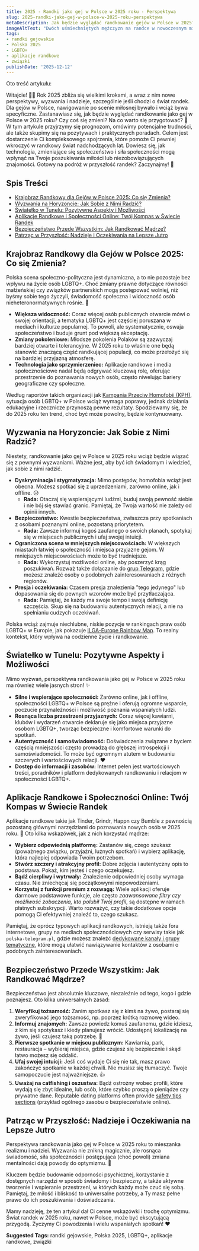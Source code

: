 ```yaml
---
title: 2025 - Randki jako gej w Polsce w 2025 roku - Perspektywa
slug: 2025-randki-jako-gej-w-polsce-w-2025-roku-perspektywa
metaDescription: Jak będzie wyglądać randkowanie gejów w Polsce w 2025? Odkryj perspektywy, wyzwania, porady dotyczące aplikacji i bezpieczeństwa. Przygotuj się na przyszłość!
imageAltText: "Dwóch uśmiechniętych mężczyzn na randce w nowoczesnym mieście, symbolizujący pozytywną perspektywę randek gejowskich w Polsce w 2025 roku.\n\n    *   Anchor: \"grup Telegram\" | Path: `/grupy`\n    *   Anchor: \"dedykowane kanały i grupy tematyczne\" | Path: `/artykuly/telegram-kanal-grupa`\n*   **Additional Suggestions:**\n    1.  W sekcji \"Krajobraz Randkowy dla Gejów w Polsce 2025\": \"Choć zmiany prawne (...) mogą postępować wolniej, warto śledzić aktualne [wiadomości i trendy](/blog) dotyczące społeczności.\" (Anchor: \"wiadomości i trendy\", Path: `/blog`)\n    2.  W sekcji \"Bezpieczeństwo Przede Wszystkim\": \"Pamiętaj, aby zawsze dbać o swoją prywatność online, o czym więcej przeczytasz w naszych [poradnikach o bezpieczeństwie](/artykuly/bezpieczenstwo-online).\" (Anchor: \"poradnikach o bezpieczeństwie\", Path: `/artykuly/bezpieczenstwo-online`) (zakładając istnienie takiej kategorii lub artykułu)"
tags:
- randki gejowskie
- Polska 2025
- LGBTQ+
- aplikacje randkowe
- związki
publishDate: '2025-12-12'
---
```


Oto treść artykułu:

Witajcie! 🏳️‍🌈 Rok 2025 zbliża się wielkimi krokami, a wraz z nim nowe perspektywy, wyzwania i nadzieje, szczególnie jeśli chodzi o świat randek. Dla gejów w Polsce, nawigowanie po scenie miłosnej bywało i wciąż bywa specyficzne. Zastanawiasz się, jak będzie wyglądać randkowanie jako gej w Polsce w 2025 roku? Czy coś się zmieni? Na co warto się przygotować? 🤔 W tym artykule przyjrzymy się prognozom, omówimy potencjalne trudności, ale także skupimy się na pozytywach i praktycznych poradach. Celem jest dostarczenie Ci kompleksowego spojrzenia, które pomoże Ci pewniej wkroczyć w randkowy świat nadchodzących lat. Dowiesz się, jak technologia, zmieniające się społeczeństwo i siła społeczności mogą wpłynąć na Twoje poszukiwania miłości lub niezobowiązujących znajomości. Gotowy na podróż w przyszłość randek? Zaczynajmy! 🚀

## Spis Treści

- [Krajobraz Randkowy dla Gejów w Polsce 2025: Co się Zmienia?](#krajobraz-randkowy-dla-gejow-w-polsce-2025-co-sie-zmienia)
- [Wyzwania na Horyzoncie: Jak Sobie z Nimi Radzić?](#wyzwania-na-horyzoncie-jak-sobie-z-nimi-radzic)
- [Światełko w Tunelu: Pozytywne Aspekty i Możliwości](#swiatelko-w-tunelu-pozytywne-aspekty-i-mozliwosci)
- [Aplikacje Randkowe i Społeczności Online: Twój Kompas w Świecie Randek](#aplikacje-randkowe-i-spolecznosci-online-twoj-kompas-w-swiecie-randek)
- [Bezpieczeństwo Przede Wszystkim: Jak Randkować Mądrze?](#bezpieczenstwo-przede-wszystkim-jak-randkowac-madrze)
- [Patrząc w Przyszłość: Nadzieje i Oczekiwania na Lepsze Jutro](#patrzac-w-przyszlosc-nadzieje-i-oczekiwania-na-lepsze-jutro)

## Krajobraz Randkowy dla Gejów w Polsce 2025: Co się Zmienia?

Polska scena społeczno-polityczna jest dynamiczna, a to nie pozostaje bez wpływu na życie osób LGBTQ+. Choć zmiany prawne dotyczące równości małżeńskiej czy związków partnerskich mogą postępować wolniej, niż byśmy sobie tego życzyli, świadomość społeczna i widoczność osób nieheteronormatywnych rośnie. 💪

*   **Większa widoczność:** Coraz więcej osób publicznych otwarcie mówi o swojej orientacji, a tematyka LGBTQ+ jest częściej poruszana w mediach i kulturze popularnej. To powoli, ale systematycznie, oswaja społeczeństwo i buduje grunt pod większą akceptację.
*   **Zmiany pokoleniowe:** Młodsze pokolenia Polaków są zazwyczaj bardziej otwarte i tolerancyjne. W 2025 roku to właśnie one będą stanowić znaczącą część randkującej populacji, co może przełożyć się na bardziej przyjazną atmosferę.
*   **Technologia jako sprzymierzeniec:** Aplikacje randkowe i media społecznościowe nadal będą odgrywać kluczową rolę, oferując przestrzenie do poznawania nowych osób, często niwelując bariery geograficzne czy społeczne.

Według raportów takich organizacji jak [Kampania Przeciw Homofobii (KPH)](https://kph.org.pl/), sytuacja osób LGBTQ+ w Polsce wciąż wymaga poprawy, jednak działania edukacyjne i rzecznicze przynoszą pewne rezultaty. Spodziewamy się, że do 2025 roku ten trend, choć być może powolny, będzie kontynuowany.

## Wyzwania na Horyzoncie: Jak Sobie z Nimi Radzić?

Niestety, randkowanie jako gej w Polsce w 2025 roku wciąż będzie wiązać się z pewnymi wyzwaniami. Ważne jest, aby być ich świadomym i wiedzieć, jak sobie z nimi radzić.

*   **Dyskryminacja i stygmatyzacja:** Mimo postępów, homofobia wciąż jest obecna. Możesz spotkać się z uprzedzeniami, zarówno online, jak i offline. 😥
    *   **Rada:** Otaczaj się wspierającymi ludźmi, buduj swoją pewność siebie i nie bój się stawiać granic. Pamiętaj, że Twoja wartość nie zależy od opinii innych.
*   **Bezpieczeństwo:** Kwestie bezpieczeństwa, zwłaszcza przy spotkaniach z osobami poznanymi online, pozostaną priorytetem.
    *   **Rada:** Zawsze informuj kogoś zaufanego o swoich planach, spotykaj się w miejscach publicznych i ufaj swojej intuicji.
*   **Ograniczona scena w mniejszych miejscowościach:** W większych miastach łatwiej o społeczność i miejsca przyjazne gejom. W mniejszych miejscowościach może to być trudniejsze.
    *   **Rada:** Wykorzystuj możliwości online, aby poszerzyć krąg poszukiwań. Rozważ także dołączanie do [grup Telegram](/grupy), gdzie możesz znaleźć osoby o podobnych zainteresowaniach z różnych regionów.
*   **Presja i oczekiwania:** Czasem presja znalezienia "tego jedynego" lub dopasowania się do pewnych wzorców może być przytłaczająca.
    *   **Rada:** Pamiętaj, że każdy ma swoje tempo i swoją definicję szczęścia. Skup się na budowaniu autentycznych relacji, a nie na spełnianiu cudzych oczekiwań.

Polska wciąż zajmuje niechlubne, niskie pozycje w rankingach praw osób LGBTQ+ w Europie, jak pokazuje [ILGA-Europe Rainbow Map](https://www.ilga-europe.org/rainbow-map/). To realny kontekst, który wpływa na codzienne życie i randkowanie.

## Światełko w Tunelu: Pozytywne Aspekty i Możliwości

Mimo wyzwań, perspektywa randkowania jako gej w Polsce w 2025 roku ma również wiele jasnych stron! ✨

*   **Silne i wspierające społeczności:** Zarówno online, jak i offline, społeczności LGBTQ+ w Polsce są prężne i oferują ogromne wsparcie, poczucie przynależności i możliwość poznania wspaniałych ludzi.
*   **Rosnąca liczba przestrzeni przyjaznych:** Coraz więcej kawiarni, klubów i wydarzeń otwarcie deklaruje się jako miejsca przyjazne osobom LGBTQ+, tworząc bezpieczne i komfortowe warunki do spotkań.
*   **Autentyczność i samoświadomość:** Doświadczenia związane z byciem częścią mniejszości często prowadzą do głębszej introspekcji i samoświadomości. To może być ogromnym atutem w budowaniu szczerych i wartościowych relacji. ❤️
*   **Dostęp do informacji i zasobów:** Internet pełen jest wartościowych treści, poradników i platform dedykowanych randkowaniu i relacjom w społeczności LGBTQ+.

## Aplikacje Randkowe i Społeczności Online: Twój Kompas w Świecie Randek

Aplikacje randkowe takie jak Tinder, Grindr, Happn czy Bumble z pewnością pozostaną głównymi narzędziami do poznawania nowych osób w 2025 roku. 📱 Oto kilka wskazówek, jak z nich korzystać mądrze:

*   **Wybierz odpowiednią platformę:** Zastanów się, czego szukasz (poważnego związku, przyjaźni, luźnych spotkań) i wybierz aplikację, która najlepiej odpowiada Twoim potrzebom.
*   **Stwórz szczery i atrakcyjny profil:** Dobre zdjęcia i autentyczny opis to podstawa. Pokaż, kim jesteś i czego oczekujesz.
*   **Bądź cierpliwy i wytrwały:** Znalezienie odpowiedniej osoby wymaga czasu. Nie zniechęcaj się początkowymi niepowodzeniami.
*   **Korzystaj z funkcji premium z rozwagą:** Wiele aplikacji oferuje darmowe podstawowe funkcje, ale często *zaawansowane filtry czy możliwość zobaczenia, kto polubił Twój profil*, są dostępne w ramach płatnych subskrypcji. Warto rozważyć, czy takie dodatkowe opcje pomogą Ci efektywniej znaleźć to, czego szukasz.

Pamiętaj, że oprócz typowych aplikacji randkowych, istnieją także fora internetowe, grupy na mediach społecznościowych czy serwisy takie jak `polska-telegram.pl`, gdzie możesz znaleźć [dedykowane kanały i grupy tematyczne](/artykuly/telegram-kanal-grupa), które mogą ułatwić nawiązywanie kontaktów z osobami o podobnych zainteresowaniach.

## Bezpieczeństwo Przede Wszystkim: Jak Randkować Mądrze?

Bezpieczeństwo jest absolutnie kluczowe, niezależnie od tego, kogo i gdzie poznajesz. Oto kilka uniwersalnych zasad:

1.  **Weryfikuj tożsamość:** Zanim spotkasz się z kimś na żywo, postaraj się zweryfikować jego tożsamość, np. poprzez krótką rozmowę wideo.
2.  **Informuj znajomych:** Zawsze powiedz komuś zaufanemu, gdzie idziesz, z kim się spotykasz i kiedy planujesz wrócić. Udostępnij lokalizację na żywo, jeśli czujesz taką potrzebę. 📍
3.  **Pierwsze spotkanie w miejscu publicznym:** Kawiarnia, park, restauracja – wybieraj miejsca, gdzie czujesz się bezpiecznie i skąd łatwo możesz się oddalić.
4.  **Ufaj swojej intuicji:** Jeśli coś wydaje Ci się nie tak, masz prawo zakończyć spotkanie w każdej chwili. Nie musisz się tłumaczyć. Twoje samopoczucie jest najważniejsze. 👍
5.  **Uważaj na catfishing i oszustwa:** Bądź ostrożny wobec profili, które wydają się zbyt idealne, lub osób, które szybko proszą o pieniądze czy prywatne dane. Reputable dating platforms often provide [safety tips sections](https://www.rainn.org/articles/online-dating-and-dating-app-safety-tips) (przykład ogólnego zasobu o bezpieczeństwie online).

## Patrząc w Przyszłość: Nadzieje i Oczekiwania na Lepsze Jutro

Perspektywa randkowania jako gej w Polsce w 2025 roku to mieszanka realizmu i nadziei. Wyzwania nie znikną magicznie, ale rosnąca świadomość, siła społeczności i postępująca (choć powoli) zmiana mentalności dają powody do optymizmu. 🥂

Kluczem będzie budowanie odporności psychicznej, korzystanie z dostępnych narzędzi w sposób świadomy i bezpieczny, a także aktywne tworzenie i wspieranie przestrzeni, w których każdy może czuć się sobą. Pamiętaj, że miłość i bliskość to uniwersalne potrzeby, a Ty masz pełne prawo do ich poszukiwania i doświadczania.

Mamy nadzieję, że ten artykuł dał Ci cenne wskazówki i trochę optymizmu. Świat randek w 2025 roku, nawet w Polsce, może być ekscytującą przygodą. Życzymy Ci powodzenia i wielu wspaniałych spotkań! ❤️




**Suggested Tags:**
randki gejowskie, Polska 2025, LGBTQ+, aplikacje randkowe, związki
